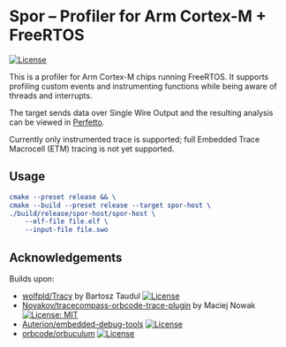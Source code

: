 # Spor – Profiler for Arm Cortex-M + FreeRTOS 

[![License](https://img.shields.io/badge/License-BSD_3--Clause-blue.svg)](https://opensource.org/licenses/BSD-3-Clause)

This is a profiler for Arm Cortex-M chips running FreeRTOS. It supports profiling custom events and instrumenting functions while being aware of threads and interrupts.

The target sends data over Single Wire Output and the resulting analysis can be viewed in [Perfetto](https://perfetto.dev).

Currently only instrumented trace is supported; full Embedded Trace Macrocell (ETM) tracing is not yet supported.

## Usage

```cmake --preset release && \
cmake --preset release && \
cmake --build --preset release --target spor-host \ 
./build/release/spor-host/spor-host \
    --elf-file file.elf \
    --input-file file.swo
```

## Acknowledgements

Builds upon:

* [wolfpld/Tracy](https://github.com/wolfpld/tracy) by Bartosz
  Taudul [![License](https://img.shields.io/badge/License-BSD_3--Clause-blue.svg)](https://opensource.org/licenses/BSD-3-Clause)
* [Novakov/tracecompass-orbcode-trace-plugin](https://github.com/Novakov/tracecompass-orbcode-trace-plugin) by Maciej
  Nowak [![License: MIT](https://img.shields.io/badge/License-MIT-yellow.svg)](https://opensource.org/licenses/MIT)
* [Auterion/embedded-debug-tools](https://github.com/Auterion/embedded-debug-tools) [![License](https://img.shields.io/badge/License-BSD_3--Clause-blue.svg)](https://opensource.org/licenses/BSD-3-Clause)
* [orbcode/orbuculum](https://github.com/orbcode/orbuculum) [![License](https://img.shields.io/badge/License-BSD_3--Clause-blue.svg)](https://opensource.org/licenses/BSD-3-Clause)
